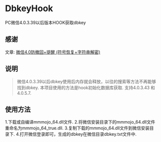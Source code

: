 # DbkeyHook
PC微信4.0.3.39以后版本HOOK获取dbkey

## 感谢
文章: [微信4.0防撤回+提醒 (符号恢复+字符串解密)](https://bbs.kanxue.com/thread-286611.htm)

## 说明
>微信4.0.3.39以后dbkey使用后内存就会释放，以往的搜索等方法不再能够找到dbkey.
>本项目使用的方法是hook初始化数据库获取.
>支持4.0.3.43 和 4.0.5.7.

## 使用方法
1.下载或自编译mmmojo_64.dll文件.
2.将微信安装目录下的mmmojo_64.dll文件重命名为mmmojo_64_true.dll.
3.复制下载的mmmojo_64.dll文件到微信安装目录下.
4.打开微信登录即可，生成的dbkey在微信目录dbkey.txt文件中.
